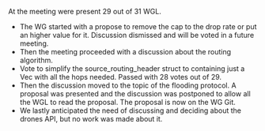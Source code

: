 At the meeting were present 29 out of 31 WGL.
* The WG started with a propose to remove the cap to the drop rate or put an higher value for it. Discussion dismissed and will be voted in a future meeting.
* Then the meeting proceeded with a discussion about the routing algorithm.
* Vote to simplify the source_routing_header struct to containing just a Vec with all the hops needed. Passed with 28 votes out of 29.
* Then the discussion moved to the topic of the flooding protocol. A proposal was presented and the discussion was postponed to allow all the WGL to read the proposal. The proposal is now on the WG Git.
* We lastly anticipated the need of discussing and deciding about the drones API, but no work was made about it.
